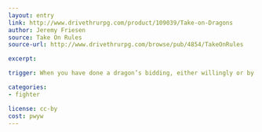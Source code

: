 ```yaml
---
layout: entry
link: http://www.drivethrurpg.com/product/109039/Take-on-Dragons
author: Jeremy Friesen
source: Take On Rules
source-url: http://www.drivethrurpg.com/browse/pub/4854/TakeOnRules

excerpt:

trigger: When you have done a dragon’s bidding, either willingly or by duress...

categories:
- fighter

license: cc-by
cost: pwyw
---
```

